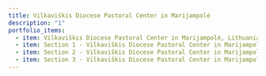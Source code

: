 ```yaml
---
title: Vilkaviškis Diocese Pastoral Center in Marijampolė
description: "1"
portfolio_items:
  - item: Vilkaviškis Diocese Pastoral Center in Marijampolė, Lithuania (interior)
  - item: Section 1 - Vilkaviškis Diocese Pastoral Center in Marijampolė, Lithuania
  - item: Section 2 - Vilkaviškis Diocese Pastoral Center in Marijampolė
  - item: Section 3 - Vilkaviškis Diocese Pastoral Center in Marijampolė, Lithuania
---
```

